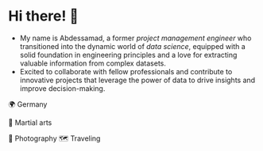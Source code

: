 # Hi there! 👋
- My name is Abdessamad, a former _project management engineer_ who transitioned into the dynamic world of _data science_, equipped with a solid foundation in engineering principles and a love for extracting valuable information from complex datasets.
- Excited to collaborate with fellow professionals and contribute to innovative projects that leverage the power of data to drive insights and improve decision-making.

🌍 Germany

🥋 Martial arts

📸 Photography
🗺️ Traveling




